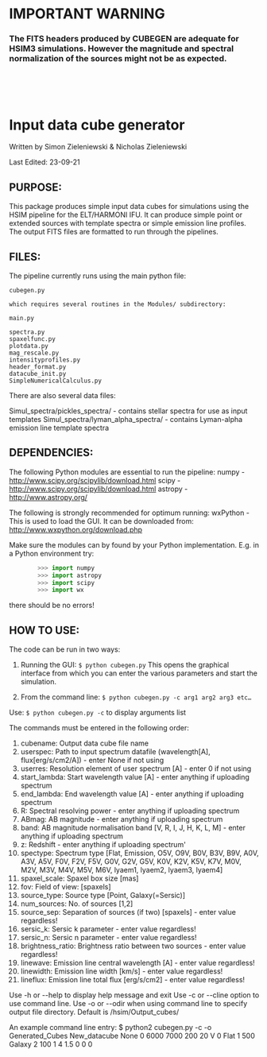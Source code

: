 # IMPORTANT WARNING
### The FITS headers produced by CUBEGEN are adequate for HSIM3 simulations. However the magnitude and spectral normalization of the sources might not be as expected.

<br/>
<br/>
<br/>


# Input data cube generator

Written by Simon Zieleniewski & Nicholas Zieleniewski

Last Edited: 23-09-21



## PURPOSE:

This package produces simple input data cubes for simulations using the HSIM pipeline for the ELT/HARMONI IFU. It can produce simple point or extended sources with template spectra or simple emission line profiles. The output FITS files are formatted to run through the pipelines.



## FILES:

The pipeline currently runs using the main python file:
```
cubegen.py

which requires several routines in the Modules/ subdirectory:

main.py

spectra.py
spaxelfunc.py
plotdata.py
mag_rescale.py
intensityprofiles.py
header_format.py
datacube_init.py
SimpleNumericalCalculus.py
```

There are also several data files:

Simul_spectra/pickles_spectra/ - contains stellar spectra for use as input templates
Simul_spectra/lyman_alpha_spectra/ - contains Lyman-alpha emission line template spectra



## DEPENDENCIES:

The following Python modules are essential to run the pipeline:
numpy - http://www.scipy.org/scipylib/download.html
scipy - http://www.scipy.org/scipylib/download.html
astropy - http://www.astropy.org/

The following is strongly recommended for optimum running:
wxPython - This is used to load the GUI. It can be downloaded from: http://www.wxpython.org/download.php


Make sure the modules can by found by your Python implementation. E.g. in a Python environment try:
```python
        >>> import numpy
        >>> import astropy
        >>> import scipy
        >>> import wx
```

there should be no errors!



## HOW TO USE:

The code can be run in two ways:

1. Running the GUI:
``$ python cubegen.py``
This opens the graphical interface from which you can enter the various parameters and start the simulation.

2. From the command line:
``$ python cubegen.py -c arg1 arg2 arg3 etc…``

Use:
``$ python cubegen.py -c``
to display arguments list
	
The commands must be entered in the following order:

1. cubename: Output data cube file name
2. userspec: Path to input spectrum datafile (wavelength[A], flux[erg/s/cm2/A]) - enter None if not using
3. userres: Resolution element of user spectrum [A] - enter 0 if not using
4. start_lambda: Start wavelength value [A] - enter anything if uploading spectrum
5. end_lambda: End wavelength value [A] - enter anything if uploading spectrum
6. R: Spectral resolving power - enter anything if uploading spectrum
7. ABmag: AB magnitude - enter anything if uploading spectrum
8. band: AB magnitude normalisation band [V, R, I, J, H, K, L, M] - enter anything if uploading spectrum
9. z: Redshift - enter anything if uploading spectrum'
10. spectype: Spectrum type [Flat, Emission, O5V, O9V, B0V, B3V, B9V, A0V, A3V, A5V, F0V, F2V, F5V, G0V, G2V, G5V, K0V, K2V, K5V, K7V, M0V, M2V, M3V, M4V, M5V, M6V, lyaem1, lyaem2, lyaem3, lyaem4]
11. spaxel_scale: Spaxel box size [mas]
12. fov: Field of view: [spaxels]
13. source_type: Source type [Point, Galaxy(=Sersic)]
14. num_sources: No. of sources [1,2]
15. source_sep: Separation of sources (if two) [spaxels] - enter value regardless!
16. sersic_k: Sersic k parameter - enter value regardless!
17. sersic_n: Sersic n parameter - enter value regardless!
18. brightness_ratio: Brightness ratio between two sources - enter value regardless!
19. linewave: Emission line central wavelength [A] - enter value regardless!
20. linewidth: Emission line width [km/s] - enter value regardless!
21. lineflux: Emission line total flux [erg/s/cm2] - enter value regardless!

Use -h or --help to display help message and exit
Use -c or --cline option to use command line.
Use -o or --odir when using command line to specify output file directory. Default is /hsim/Output_cubes/

An example command line entry:
$ python2 cubegen.py -c -o Generated_Cubes New_datacube None 0 6000 7000 200 20 V 0 Flat 1 500 Galaxy 2 100 1 4 1.5 0 0 0

